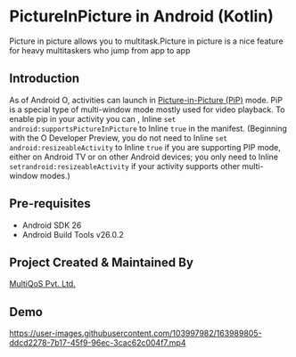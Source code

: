 # PictureInPicture in Android (Kotlin)
Picture in picture allows you to multitask.Picture in picture is a nice feature for heavy multitaskers who jump from app to app

## Introduction

As of Android O, activities can launch in [Picture-in-Picture (PiP)](https://developer.android.com/guide/topics/ui/picture-in-picture) mode. PiP is a special type of multi-window mode mostly used for video playback.
To enable pip in your activity you can , Inline `set android:supportsPictureInPicture` to Inline `true` in the manifest. (Beginning with the O Developer Preview, you do not need to Inline `set android:resizeableActivity` to Inline `true` if you are supporting PIP mode, either on Android TV or on other Android devices; you only need to Inline `setrandroid:resizeableActivity` if your activity supports other multi-window modes.)

## Pre-requisites
- Android SDK 26
- Android Build Tools v26.0.2

## Project Created & Maintained By
[MultiQoS Pvt. Ltd.](https://multiqos.com/)

## Demo

https://user-images.githubusercontent.com/103997982/163989805-ddcd2278-7b17-45f9-96ec-3cac62c004f7.mp4

